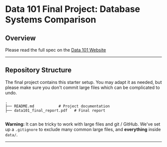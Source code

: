 # Data 101 Final Project: Database Systems Comparison

## Overview

Please read the full spec on the [Data 101 Website](https://data101.org/fa24/assignments/final-project/)

---

## Repository Structure

The final project contains this starter setup. You may adapt it as needed, but please make sure you don't commit large files which can be complicated to undo.

```
.
├── README.md           # Project documentation
├── data101_final_report.pdf   # Final report


```

**Warning:** It can be tricky to work with large files and git / GitHub. We've set up a `.gitignore` to exclude many common large files, and **everything** inside `data/`.

---
